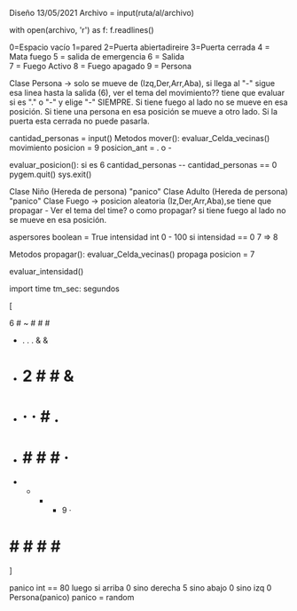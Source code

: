 Diseño 13/05/2021
Archivo = input(ruta/al/archivo)

with open(archivo, 'r') as f: f.readlines()

0=Espacio vacío
1=pared
2=Puerta abiertadireire
3=Puerta cerrada
4 = Mata fuego
5 = salida de emergencia 
6 = Salida      
7 = Fuego Activo
8 = Fuego apagado
9 = Persona

Clase Persona ->
solo se mueve de (Izq,Der,Arr,Aba), si llega al "-" sigue esa linea hasta la salida (6), ver el tema del movimiento?? tiene que evaluar si es "." o "-" y elige "-" SIEMPRE. Si tiene fuego al lado no se mueve en esa posición. Si tiene una persona en esa posición se mueve a otro lado. Si la puerta esta cerrada no puede pasarla.

cantidad_personas = input()
Metodos
mover(): evaluar_Celda_vecinas() movimiento posicion = 9 posicion_ant = . o -

evaluar_posicion(): si es 6 cantidad_personas -- cantidad_personas == 0 pygem.quit() sys.exit()

Clase Niño (Hereda de persona) "panico"
Clase Adulto (Hereda de persona) "panico"
Clase Fuego ->
posicion aleatoria (Iz,Der,Arr,Aba),se tiene que propagar - Ver el tema del time? o como propagar? si tiene fuego al lado no se mueve en esa posición.

aspersores boolean = True intensidad int 0 - 100 si intensidad == 0 7 => 8

Metodos
propagar(): evaluar_Celda_vecinas() propaga posicion = 7

evaluar_intensidad()

import time tm_sec: segundos

[

6 # ~ # # #
- . . . & &
- # 2 # # &
- # · · # .
- # # # # ·
- - - - 9 ·
# # # # # #
]

panico int == 80 luego si arriba 0 sino derecha 5 sino abajo 0 sino izq 0 Persona(panico) panico = random
